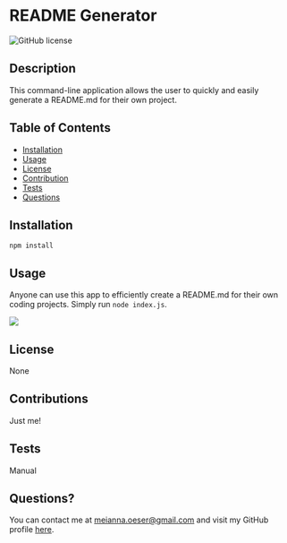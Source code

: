 # README Generator

![GitHub license](https://img.shields.io/badge/license-None-blue.svg)

## Description

This command-line application allows the user to quickly and easily generate a README.md for their own project.

## Table of Contents

- [Installation](#installation)
- [Usage](#usage)
- [License](#license)
- [Contribution](#contribution)
- [Tests](#tests)
- [Questions](#questions)

## Installation

```
npm install
```

## Usage

Anyone can use this app to efficiently create a README.md for their own coding projects. Simply run `node index.js`.

![](./assets/demo.gif)

## License

None

## Contributions

Just me!

## Tests

Manual

## Questions?

You can contact me at meianna.oeser@gmail.com and visit my GitHub profile [here](https://github.com/meianna).
